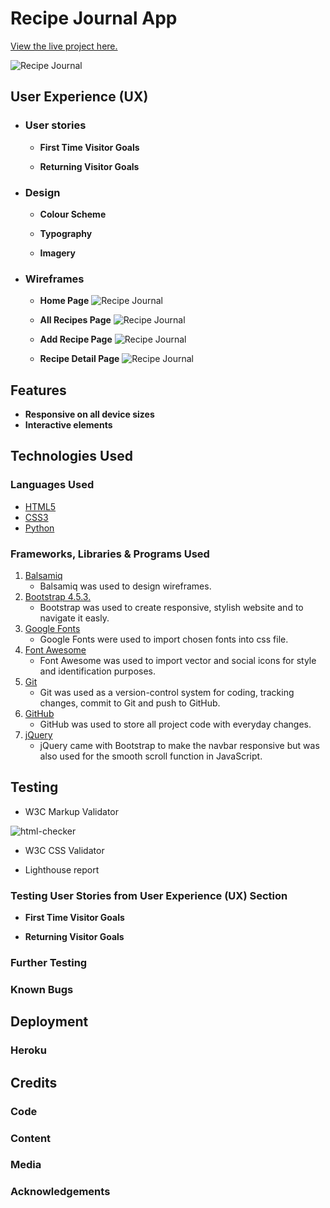 # **Recipe Journal App**
[View the live project here.]()

![Recipe Journal]()
## **User Experience (UX)**
* ### **User stories**
    * **First Time Visitor Goals**

    * **Returning Visitor Goals**
       
* ### **Design**
    * **Colour Scheme**
        
    * **Typography**
        
    * **Imagery**
        
* ### **Wireframes**
    * **Home Page** 
    ![Recipe Journal](static/images/home-no-user.png)

    * **All Recipes Page** 
    ![Recipe Journal](static/images/all-recipes-user.png)

    * **Add Recipe Page** 
    ![Recipe Journal](static/images/add-recipe-page.png)

    * **Recipe Detail Page** 
    ![Recipe Journal](static/images/recipe-detail-page.png)
## **Features**
* **Responsive on all device sizes**
* **Interactive elements**
## **Technologies Used**
### **Languages Used**
* [HTML5](https://en.wikipedia.org/wiki/HTML5)
* [CSS3](https://en.wikipedia.org/wiki/CSS)
* [Python](https://wiki.python.org/moin/)
### **Frameworks, Libraries & Programs Used**
1. [Balsamiq](https://balsamiq.com/)
    - Balsamiq was used to design wireframes.
2. [Bootstrap 4.5.3.](https://getbootstrap.com/)
    - Bootstrap was used to create responsive, stylish website and to navigate it easly.
3. [Google Fonts](https://fonts.google.com/)
    - Google Fonts were used to import chosen fonts into css file.
4. [Font Awesome](https://fontawesome.com/)
    - Font Awesome was used to import vector and social icons for style and identification purposes.
5. [Git](https://git-scm.com/)
    - Git was used as a version-control system for coding, tracking changes, commit to Git and push to GitHub.
6. [GitHub](https://github.com/)
    - GitHub was used to store all project code with everyday changes.
7. [jQuery](https://jquery.com/)
    - jQuery came with Bootstrap to make the navbar responsive but was also used for the smooth scroll function in JavaScript.
## **Testing**
- W3C Markup Validator

![html-checker]()
- W3C CSS Validator

- Lighthouse report


### **Testing User Stories from User Experience (UX) Section**
* **First Time Visitor Goals**
    
* **Returning Visitor Goals**

### **Further Testing**
### **Known Bugs**
## **Deployment**
### **Heroku**

## **Credits**
### **Code**

### **Content**

### **Media**

### **Acknowledgements**
